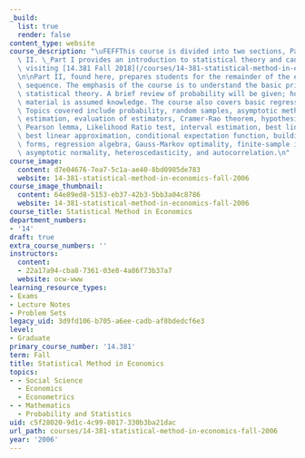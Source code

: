 ```yaml
---
_build:
  list: true
  render: false
content_type: website
course_description: "\uFEFFThis course is divided into two sections, Part I and Part\
  \ II. \_Part I provides an introduction to statistical theory and can be found by\
  \ visiting [14.381 Fall 2018](/courses/14-381-statistical-method-in-economics-fall-2018/).\_\
  \n\nPart II, found here, prepares students for the remainder of the econometrics\
  \ sequence. The emphasis of the course is to understand the basic principles of\
  \ statistical theory. A brief review of probability will be given; however, this\
  \ material is assumed knowledge. The course also covers basic regression analysis.\
  \ Topics covered include probability, random samples, asymptotic methods, point\
  \ estimation, evaluation of estimators, Cramer-Rao theorem, hypothesis tests, Neyman\
  \ Pearson lemma, Likelihood Ratio test, interval estimation, best linear predictor,\
  \ best linear approximation, conditional expectation function, building functional\
  \ forms, regression algebra, Gauss-Markov optimality, finite-sample inference, consistency,\
  \ asymptotic normality, heteroscedasticity, and autocorrelation.\n"
course_image:
  content: d7e04676-7ea7-5c1a-ae40-8bd0985de783
  website: 14-381-statistical-method-in-economics-fall-2006
course_image_thumbnail:
  content: 64e89ed8-5153-eb37-42b3-5bb3a04c8786
  website: 14-381-statistical-method-in-economics-fall-2006
course_title: Statistical Method in Economics
department_numbers:
- '14'
draft: true
extra_course_numbers: ''
instructors:
  content:
  - 22a17a94-cba8-7361-03e8-4a86f73b37a7
  website: ocw-www
learning_resource_types:
- Exams
- Lecture Notes
- Problem Sets
legacy_uid: 3d9fd106-b705-a6ee-cadb-af8bdedcf6e3
level:
- Graduate
primary_course_number: '14.381'
term: Fall
title: Statistical Method in Economics
topics:
- - Social Science
  - Economics
  - Econometrics
- - Mathematics
  - Probability and Statistics
uid: c5f28020-9d1c-4c99-8017-330b3ba21dac
url_path: courses/14-381-statistical-method-in-economics-fall-2006
year: '2006'
---
```

